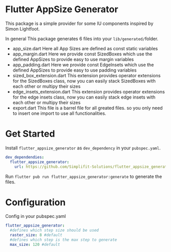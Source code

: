 # Flutter AppSize Generator
This package is a simple provider for some IU components inspired by Simon Lightfoot.

In general This package generates 6 files into your `lib/generated/`folder.
- app_size.dart
Here all App Sizes are defined as const static variables
- app_margin.dart
Here we provide const SizedBoxes which use the defined AppSizes to provide easy to use margin variables
- app_padding.dart
Here we provide const EdgeInsets which use the defined AppSizes to provide easy to use padding variables
- sized_box_extension.dart
This extension provides operator extensions for the SizedBoxes class, now you can easily stack SizedBoxes with each other or multipy their sizes
- edge_insets_extension.dart
This extension provides operator extensions for the edge insets class, now you can easily stack edge insets with each other or multipy their sizes
- export.dart
This file is a barrel file for all greated files. so you only need to insert one import to use all functionalities.

# Get Started
Install `flutter_appsize_generator` as `dev_dependency` in your `pubspec.yaml`.

```Yaml
dev_dependendies:
  flutter_appsize_generator:
    url: https://github.com/Simplifit-Solutions/flutter_appsize_generator
```

Run `flutter pub run flutter_appsize_generator:generate` to generate the files.

# Configuration
Config in your pubspec.yaml
```Yaml
flutter_appsize_generator:
  #defines which step size should be used
  raster_size: 8 #default
  #defines which step is the max step to generate
  max_size: 120 #default
```